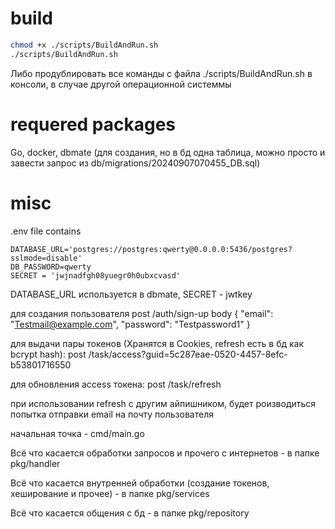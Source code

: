 # build
```bash
chmod +x ./scripts/BuildAndRun.sh
./scripts/BuildAndRun.sh
```
Либо продублировать все команды с файла ./scripts/BuildAndRun.sh в консоли, в случае другой операционной системмы
# requered packages
Go, docker, dbmate (для создания, но в бд одна таблица, можно просто и завести запрос из db/migrations/20240907070455_DB.sql)
# misc
.env file contains 
```env
DATABASE_URL='postgres://postgres:qwerty@0.0.0.0:5436/postgres?sslmode=disable'
DB_PASSWORD=qwerty
SECRET = 'jwjnadfgh08yuegr0h0ubxcvasd'
```
DATABASE_URL используется в dbmate, SECRET - jwtkey

для создания пользователя
post /auth/sign-up
body
{
    "email": "Testmail@example.com",
    "password": "Testpassword1"
}

для выдачи пары токенов (Хранятся в Cookies, refresh есть в бд как bcrypt hash):
post /task/access?guid=5c287eae-0520-4457-8efc-b53801716550

для обновления access токена:
post /task/refresh

при использовании refresh с другим айпишником, будет роизводиться попытка отправки email на почту пользователя

начальная точка - cmd/main.go

Всё что касается обработки запросов и прочего с интернетов - в папке pkg/handler

Всё что касается внутренней обработки (создание токенов, хеширование и прочее) - в папке pkg/services

Всё что касается общения с бд - в папке pkg/repository

